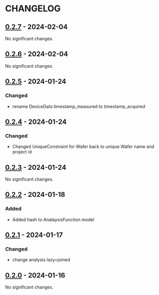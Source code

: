 # CHANGELOG

<!-- towncrier release notes start -->

## [0.2.7](https://github.com/doplaydo/dodata_core/releases/v0.2.7) - 2024-02-04

No significant changes.


## [0.2.6](https://github.com/doplaydo/dodata_core/releases/v0.2.6) - 2024-02-04

No significant changes.


## [0.2.5](https://github.com/doplaydo/dodata_core/releases/v0.2.5) - 2024-01-24


### Changed

- rename DeviceData timestamp_measured to timestamp_acquired 

## [0.2.4](https://github.com/doplaydo/dodata_core/releases/v0.2.4) - 2024-01-24


### Changed

- Changed UniqueConstraint for Wafer back to unique Wafer name and project id 

## [0.2.3](https://github.com/doplaydo/dodata_core/releases/v0.2.3) - 2024-01-24

No significant changes.


## [0.2.2](https://github.com/doplaydo/dodata_core/releases/v0.2.2) - 2024-01-18


### Added

- Added hash to AnalaysisFunction model 

## [0.2.1](https://github.com/doplaydo/dodata_core/releases/v0.2.1) - 2024-01-17


### Changed

- change analysis lazy=joined


## [0.2.0](https://github.com/doplaydo/dodata_core/releases/v0.2.0) - 2024-01-16

No significant changes.
